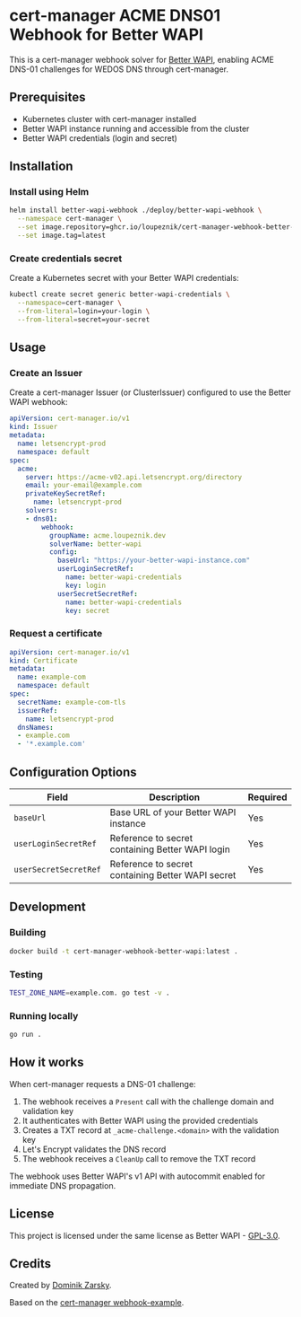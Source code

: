 # cert-manager ACME DNS01 Webhook for Better WAPI

This is a cert-manager webhook solver for [Better WAPI](https://github.com/loupeznik/better-wapi), enabling ACME DNS-01 challenges for WEDOS DNS through cert-manager.

## Prerequisites

- Kubernetes cluster with cert-manager installed
- Better WAPI instance running and accessible from the cluster
- Better WAPI credentials (login and secret)

## Installation

### Install using Helm

```bash
helm install better-wapi-webhook ./deploy/better-wapi-webhook \
  --namespace cert-manager \
  --set image.repository=ghcr.io/loupeznik/cert-manager-webhook-better-wapi \
  --set image.tag=latest
```

### Create credentials secret

Create a Kubernetes secret with your Better WAPI credentials:

```bash
kubectl create secret generic better-wapi-credentials \
  --namespace=cert-manager \
  --from-literal=login=your-login \
  --from-literal=secret=your-secret
```

## Usage

### Create an Issuer

Create a cert-manager Issuer (or ClusterIssuer) configured to use the Better WAPI webhook:

```yaml
apiVersion: cert-manager.io/v1
kind: Issuer
metadata:
  name: letsencrypt-prod
  namespace: default
spec:
  acme:
    server: https://acme-v02.api.letsencrypt.org/directory
    email: your-email@example.com
    privateKeySecretRef:
      name: letsencrypt-prod
    solvers:
    - dns01:
        webhook:
          groupName: acme.loupeznik.dev
          solverName: better-wapi
          config:
            baseUrl: "https://your-better-wapi-instance.com"
            userLoginSecretRef:
              name: better-wapi-credentials
              key: login
            userSecretSecretRef:
              name: better-wapi-credentials
              key: secret
```

### Request a certificate

```yaml
apiVersion: cert-manager.io/v1
kind: Certificate
metadata:
  name: example-com
  namespace: default
spec:
  secretName: example-com-tls
  issuerRef:
    name: letsencrypt-prod
  dnsNames:
  - example.com
  - '*.example.com'
```

## Configuration Options

| Field | Description | Required |
|-------|-------------|----------|
| `baseUrl` | Base URL of your Better WAPI instance | Yes |
| `userLoginSecretRef` | Reference to secret containing Better WAPI login | Yes |
| `userSecretSecretRef` | Reference to secret containing Better WAPI secret | Yes |

## Development

### Building

```bash
docker build -t cert-manager-webhook-better-wapi:latest .
```

### Testing

```bash
TEST_ZONE_NAME=example.com. go test -v .
```

### Running locally

```bash
go run .
```

## How it works

When cert-manager requests a DNS-01 challenge:

1. The webhook receives a `Present` call with the challenge domain and validation key
2. It authenticates with Better WAPI using the provided credentials
3. Creates a TXT record at `_acme-challenge.<domain>` with the validation key
4. Let's Encrypt validates the DNS record
5. The webhook receives a `CleanUp` call to remove the TXT record

The webhook uses Better WAPI's v1 API with autocommit enabled for immediate DNS propagation.

## License

This project is licensed under the same license as Better WAPI - [GPL-3.0](LICENSE).

## Credits

Created by [Dominik Zarsky](https://github.com/Loupeznik).

Based on the [cert-manager webhook-example](https://github.com/cert-manager/webhook-example).
